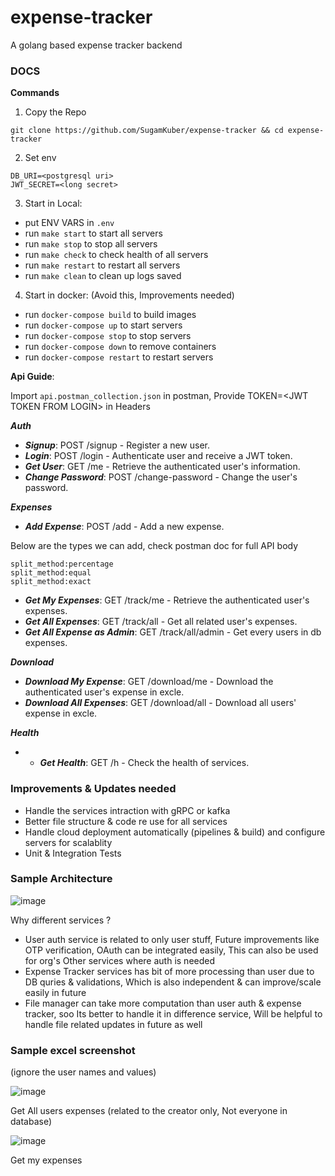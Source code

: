 # expense-tracker
A golang based expense tracker backend 

### DOCS

**Commands**

1. Copy the Repo
```
git clone https://github.com/SugamKuber/expense-tracker && cd expense-tracker
```
2. Set env 
```
DB_URI=<postgresql uri>
JWT_SECRET=<long secret>
```

3. Start in Local:
- put ENV VARS in `.env`
- run `make start` to start all servers
- run `make stop` to stop all servers
- run `make check` to check health of all servers
- run `make restart` to restart all servers
- run `make clean` to clean up logs saved

4. Start in docker: (Avoid this, Improvements needed)

- run `docker-compose build` to build images
- run `docker-compose up` to start servers
- run `docker-compose stop` to stop servers
- run `docker-compose down` to remove containers
- run `docker-compose restart` to restart servers

**Api Guide**:

Import `api.postman_collection.json` in postman, Provide TOKEN=<JWT TOKEN FROM LOGIN\> in Headers

***Auth***

- ***Signup***: POST /signup - Register a new user.
- ***Login***: POST /login - Authenticate user and receive a JWT token.
- ***Get User***: GET /me - Retrieve the authenticated user's information.
- ***Change Password***: POST /change-password - Change the user's password.

***Expenses***
- ***Add Expense***: POST /add - Add a new expense.

Below are the types we can add, check postman doc for full API body
```
split_method:percentage
split_method:equal
split_method:exact
```
- ***Get My Expenses***: GET /track/me - Retrieve the authenticated user's expenses.
- ***Get All Expenses***: GET /track/all - Get all related user's expenses.
- ***Get All Expense as Admin***: GET /track/all/admin - Get every users in db  expenses.

***Download***

- ***Download My Expense***: GET /download/me - Download the authenticated user's expense in excle.
- ***Download All Expenses***: GET /download/all - Download all users' expense in excle.

***Health***
- - ***Get Health***: GET <services>/h - Check the health of services.

### Improvements & Updates needed
- Handle the services intraction with gRPC or kafka
- Better file structure & code re use for all services
- Handle cloud deployment automatically (pipelines & build) and configure servers for scalablity
- Unit & Integration Tests

### Sample Architecture
![image](https://github.com/user-attachments/assets/d4ac0ffe-11c5-4aed-b7d8-f46a80683dc6)

Why different services ?
- User auth service is related to only user stuff, Future improvements like OTP verification, OAuth can be integrated easily, This can also be used for org's Other services where auth is needed 
- Expense Tracker services has bit of more processing than user due to DB quries & validations, Which is also independent & can improve/scale easily in future  
- File manager can take more computation than user auth & expense tracker, soo Its better to handle it in difference service, Will be helpful to handle file related updates in future as well


### Sample excel screenshot 
(ignore the user names and values)

![image](https://github.com/user-attachments/assets/872e54e7-679e-4f68-ab06-0b046e92aa23)

Get All users expenses (related to the creator only, Not everyone in database)

![image](https://github.com/user-attachments/assets/338f522d-d9ca-471b-9c67-bba059bf002d)

Get my expenses 

